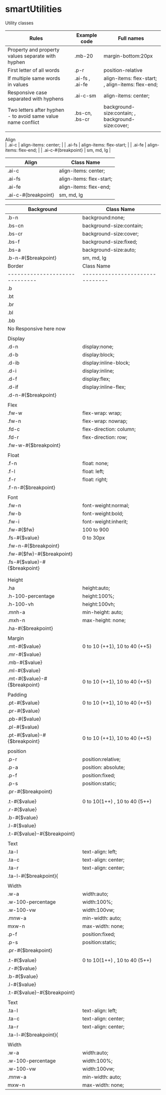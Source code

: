 # smartUtilities
Utility classes 



| Rules                                                        |                               | Example code    | Full names                                        |
|--------------------------------------------------------------|-------------------------------|-----------------|---------------------------------------------------|
| Property and property values separate with hyphen            |                               | .mb-20          | margin-bottom:20px                                |
| First letter of all words                                    |                               | .p-r            | position-relative                                 |
| If multiple same words in values                             |                               | .ai-fs , .ai-fe | align-items: flex-start; , align-items: flex-end; |
| Responsive case separated with hyphens                       |                               | .ai-c-sm        | align-items: center;                              |
| Two letters after hyphen - to avoid same value name conflict |                               | .bs-cn, .bs-cr  | background-size:contain; , background-size:cover; |
|                                                              |                                                                                                     |




Align                       
| .ai-c               | align-items: center;     |
| .ai-fs              | align-items: flex-start; |
| .ai-fe              | align-items: flex-end;   |
| .ai-c-#{breakpoint} | sm, md, lg               |



| Align                        | Class Name                              |
|------------------------------|-------------------------------|
| .ai-c                        | align-items: center;          |
| .ai-fs                       | align-items: flex-start;      |
| .ai-fe                       | align-items: flex-end;        |
| .ai-c-#{breakpoint}          | sm, md, lg                    |
 
| Background                   | Class Name                              |
|------------------------------|-------------------------------|
| .b-n                         | background:none;              |
| .bs-cn                       | background-size:contain;      |
| .bs-cr                       | background-size:cover;        |
| .bs-f                        | background-size:fixed;        |
| .bs-a                        | background-size:auto;         |
| .b-n-#{$breakpoint}          | sm, md, lg                    |
| Border                       |           Class Name                    |
|------------------------------|-------------------------------|
| .b                           |                               |
| .bt                          |                               |
| .br                          |                               |
| .bl                          |                               |
| .bb                          |                               |
| No Responsive here now       |                               |
|                              |                               |
| Display                      |                               |
| .d-n                         | display:none;                 |
| .d-b                         | display:block;                |
| .d-ib                        | display:inline-block;         |
| .d-i                         | display:inline;               |
| .d-f                         | display:flex;                 |
| .d-if                        | display:inline-flex;          |
| .d-n-#{$breakpoint}          |                               |
|                              |                               |
| Flex                         |                               |
| .fw-w                        | flex-wrap: wrap;              |
| .fw-n                        | flex-wrap: nowrap;            |
| .fd-c                        | flex-direction: column;       |
| .fd-r                        | flex-direction: row;          |
| .fw-w-#{$breakpoint}         |                               |
|                              |                               |
| Float                        |                               |
| .f-n                         | float: none;                  |
| .f-l                         | float: left;                  |
| .f-r                         | float: right;                 |
| .f-n-#{$breakpoint}          |                               |
|                              |                               |
| Font                         |                               |
| .fw-n                        | font-weight:normal;           |
| .fw-b                        | font-weight:bold;             |
| .fw-i                        | font-weight:inherit;          |
| .fw-#{$fw}                   | 100 to 900                    |
| .fs-#{$value}                | 0 to 30px                     |
| .fw-n-#{$breakpoint}         |                               |
| .fw-#{$fw}-#{$breakpoint}    |                               |
| .fs-#{$value}-#{$breakpoint} |                               |
|                              |                               |
|                              |                               |
| Height                       |                               |
| .ha                          | height:auto;                  |
| .h-100-percentage            | height:100%;                  |
| .h-100-vh                    | height:100vh;                 |
| .mnh-a                       | min-height: auto;             |
| .mxh-n                       | max-height: none;             |
| .ha-#{$breakpoint}           |                               |
|                              |                               |
| Margin                       |                               |
| .mt-#{$value}                | 0 to 10 (++1), 10 to 40 (++5) |
| .mr-#{$value}                |                               |
| .mb-#{$value}                |                               |
| .ml-#{$value}                |                               |
| .mt-#{$value}-#{$breakpoint} | 0 to 10 (++1), 10 to 40 (++5) |
|                              |                               |
| Padding                      |                               |
| .pt-#{$value}                | 0 to 10 (++1), 10 to 40 (++5) |
| .pr-#{$value}                |                               |
| .pb-#{$value}                |                               |
| .pl-#{$value}                |                               |
| .pt-#{$value}-#{$breakpoint} | 0 to 10 (++1), 10 to 40 (++5) |
|                              |                               |
| position                     |                               |
| .p-r                         | position:relative;            |
| .p-a                         | position: absolute;           |
| .p-f                         | position:fixed;               |
| .p-s                         | position:static;              |
| .pr-#{$breakpoint}           |                               |
|                              |                               |
| .t-#{$value}                 | 0 to 10(1++) , 10 to 40 (5++) |
| .r-#{$value}                 |                               |
| .b-#{$value}                 |                               |
| .l-#{$value}                 |                               |
| .t-#{$value}-#{$breakpoint}  |                               |
|                              |                               |
| Text                         |                               |
| .ta-l                        | text-align: left;             |
| .ta-c                        | text-align: center;           |
| .ta-r                        | text-align: center;           |
| .ta-l-#{$breakpoint}{        |                               |
|                              |                               |
| Width                        |                               |
| .w-a                         | width:auto;                   |
| .w-100-percentage            | width:100%;                   |
| .w-100-vw                    | width:100vw;                  |
| .mnw-a                       | min-width: auto;              |
| mxw-n                        | max-width: none;              |
| .p-f                         | position:fixed;               |
| .p-s                         | position:static;              |
| .pr-#{$breakpoint}           |                               |
|                              |                               |
| .t-#{$value}                 | 0 to 10(1++) , 10 to 40 (5++) |
| .r-#{$value}                 |                               |
| .b-#{$value}                 |                               |
| .l-#{$value}                 |                               |
| .t-#{$value}-#{$breakpoint}  |                               |
|                              |                               |
| Text                         |                               |
| .ta-l                        | text-align: left;             |
| .ta-c                        | text-align: center;           |
| .ta-r                        | text-align: center;           |
| .ta-l-#{$breakpoint}{        |                               |
|                              |                               |
| Width                        |                               |
| .w-a                         | width:auto;                   |
| .w-100-percentage            | width:100%;                   |
| .w-100-vw                    | width:100vw;                  |
| .mnw-a                       | min-width: auto;              |
| mxw-n                        | max-width: none;              |

 
 
